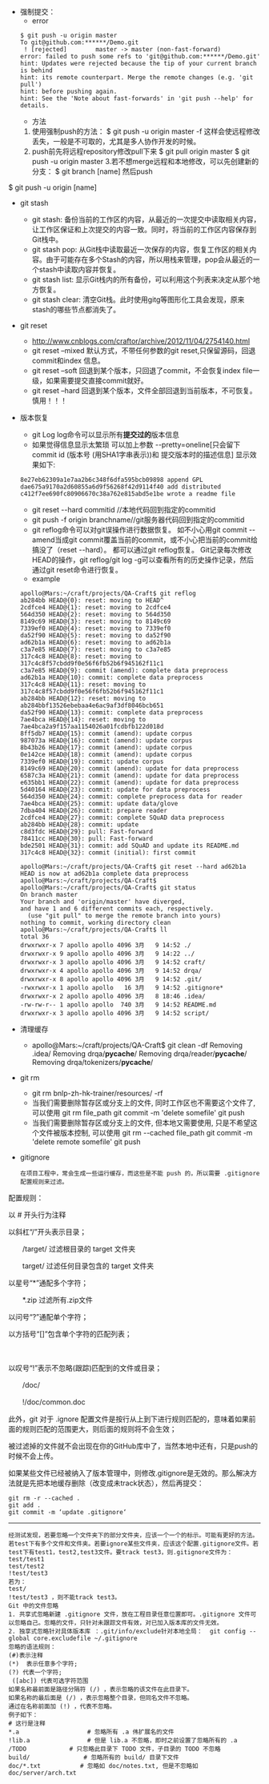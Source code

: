 + 强制提交：
	+ error
	```
	$ git push -u origin master
	To git@github.com:******/Demo.git
	 ! [rejected]        master -> master (non-fast-forward)
	error: failed to push some refs to 'git@github.com:******/Demo.git'
	hint: Updates were rejected because the tip of your current branch is behind
	hint: its remote counterpart. Merge the remote changes (e.g. 'git pull')
	hint: before pushing again.
	hint: See the 'Note about fast-forwards' in 'git push --help' for details.
	```
	+ 方法
	1. 使用强制push的方法：
	$ git push -u origin master -f 
	这样会使远程修改丢失，一般是不可取的，尤其是多人协作开发的时候。
	2. push前先将远程repository修改pull下来
	$ git pull origin master
	$ git push -u origin master
	3.若不想merge远程和本地修改，可以先创建新的分支：
	$ git branch [name]
	然后push

$ git push -u origin [name]
+ git stash
	+ git stash: 备份当前的工作区的内容，从最近的一次提交中读取相关内容，让工作区保证和上次提交的内容一致。同时，将当前的工作区内容保存到Git栈中。
	+ git stash pop: 从Git栈中读取最近一次保存的内容，恢复工作区的相关内容。由于可能存在多个Stash的内容，所以用栈来管理，pop会从最近的一个stash中读取内容并恢复。
	+ git stash list: 显示Git栈内的所有备份，可以利用这个列表来决定从那个地方恢复。
	+ git stash clear: 清空Git栈。此时使用gitg等图形化工具会发现，原来stash的哪些节点都消失了。
+ git reset
	+ http://www.cnblogs.com/craftor/archive/2012/11/04/2754140.html
	+ git reset –mixed 默认方式，不带任何参数的git reset,只保留源码，回退commit和index 信息。
	+ git reset –soft 回退到某个版本，只回退了commit，不会恢复index file一级，如果需要提交直接commit就好。
	+ git reset –hard 回退到某个版本，文件全部回退到当前版本，不可恢复。慎用！！！
+ 版本恢复
	+ git Log log命令可以显示所有**提交过的**版本信息
	+ 如果觉得信息显示太繁琐  可以加上参数  --pretty=oneline[只会留下commit  id (版本号 (用SHA1字串表示))和 提交版本时的描述信息] 显示效果如下:
	```
	8e27eb62309a1e7aa2b6c348f6dfa595bcb09898 append GPL  
	dae675a9170a2d60855a6d9f56268f42d9114f40 add distributed  
	c412f7ee690fc80906670c38a762e815abd5e1be wrote a readme file  
	```
	+ git reset --hard commitid  //本地代码回到指定的commitid
	+ git push -f origin branchname//git服务器代码回到指定的commitid
	+ git reflog命令可以对git误操作进行数据恢复。
	如不小心用git commit --amend当成git commit覆盖当前的commit，或不小心把当前的commit给搞没了（reset --hard）。 都可以通过git reflog恢复。
	Git记录每次修改HEAD的操作，git reflog/git log -g可以查看所有的历史操作记录，然后通过git reset命令进行恢复。
	+ example
	```
	apollo@Mars:~/craft/projects/QA-Craft$ git reflog 
	ab284bb HEAD@{0}: reset: moving to HEAD^
	2cdfce4 HEAD@{1}: reset: moving to 2cdfce4
	564d350 HEAD@{2}: reset: moving to 564d350
	8149c69 HEAD@{3}: reset: moving to 8149c69
	7339ef0 HEAD@{4}: reset: moving to 7339ef0
	da52f90 HEAD@{5}: reset: moving to da52f90
	ad62b1a HEAD@{6}: reset: moving to ad62b1a
	c3a7e85 HEAD@{7}: reset: moving to c3a7e85
	317c4c8 HEAD@{8}: reset: moving to 317c4c8f57cbdd9f0e56f6fb52b6f945162f11c1
	c3a7e85 HEAD@{9}: commit (amend): complete data preprocess
	ad62b1a HEAD@{10}: commit: complete data preprocess
	317c4c8 HEAD@{11}: reset: moving to 317c4c8f57cbdd9f0e56f6fb52b6f945162f11c1
	ab284bb HEAD@{12}: reset: moving to ab284bbf13526ebebaa4e6ac9af3df8046bcb651
	da52f90 HEAD@{13}: commit: complete data preprocess
	7ae4bca HEAD@{14}: reset: moving to 7ae4bca2a9f157aa1154026a01fcdbfb122d018d
	8ff5db7 HEAD@{15}: commit (amend): update corpus
	987073a HEAD@{16}: commit (amend): update corpus
	8b43b26 HEAD@{17}: commit (amend): update corpus
	0e142ce HEAD@{18}: commit (amend): update corpus
	7339ef0 HEAD@{19}: commit: update corpus
	8149c69 HEAD@{20}: commit (amend): update for data preprocess
	6587c3a HEAD@{21}: commit (amend): update for data preprocess
	e635bb1 HEAD@{22}: commit (amend): update for data preprocess
	5d40164 HEAD@{23}: commit: update for data preprocess
	564d350 HEAD@{24}: commit: complete preprocess data for reader
	7ae4bca HEAD@{25}: commit: update data/glove
	7dba404 HEAD@{26}: commit: prepare reader
	2cdfce4 HEAD@{27}: commit: complete SQuAD data preprocess
	ab284bb HEAD@{28}: commit: update
	c8d3fdc HEAD@{29}: pull: Fast-forward
	78411cc HEAD@{30}: pull: Fast-forward
	bde2501 HEAD@{31}: commit: add SQuAD and update its README.md
	317c4c8 HEAD@{32}: commit (initial): first commit
	
	apollo@Mars:~/craft/projects/QA-Craft$ git reset --hard ad62b1a
	HEAD is now at ad62b1a complete data preprocess
	apollo@Mars:~/craft/projects/QA-Craft$ 
	apollo@Mars:~/craft/projects/QA-Craft$ git status
	On branch master
	Your branch and 'origin/master' have diverged,
	and have 1 and 6 different commits each, respectively.
	  (use "git pull" to merge the remote branch into yours)
	nothing to commit, working directory clean
	apollo@Mars:~/craft/projects/QA-Craft$ ll
	total 36
	drwxrwxr-x 7 apollo apollo 4096 3月   9 14:52 ./
	drwxrwxr-x 9 apollo apollo 4096 3月   9 14:22 ../
	drwxrwxr-x 3 apollo apollo 4096 3月   9 14:52 craft/
	drwxrwxr-x 4 apollo apollo 4096 3月   9 14:52 drqa/
	drwxrwxr-x 8 apollo apollo 4096 3月   9 14:52 .git/
	-rwxrwxr-x 1 apollo apollo   16 3月   9 14:52 .gitignore*
	drwxrwxr-x 2 apollo apollo 4096 3月   8 18:46 .idea/
	-rw-rw-r-- 1 apollo apollo  740 3月   9 14:52 README.md
	drwxrwxr-x 3 apollo apollo 4096 3月   9 14:52 script/

	```
	
+ 清理缓存
	+ apollo@Mars:~/craft/projects/QA-Craft$ git clean -df
	Removing .idea/
	Removing drqa/__pycache__/
	Removing drqa/reader/__pycache__/
	Removing drqa/tokenizers/__pycache__/

+ git rm 
  + git rm  bnlp-zh-hk-trainer/resources/ -rf
  + 当我们需要删除暂存区或分支上的文件, 同时工作区也不需要这个文件了, 可以使用
      git rm file_path
      git commit -m 'delete somefile'
      git push
  + 当我们需要删除暂存区或分支上的文件, 但本地又需要使用, 只是不希望这个文件被版本控制, 可以使用
      git rm --cached file_path
      git commit -m 'delete remote somefile'
      git push
  
+ gitignore
  ```
  在项目工程中，常会生成一些运行缓存，而这些是不能 push 的，所以需要 .gitignore 配置规则来过滤。

配置规则：

以 # 开头行为注释  

以斜杠“/”开头表示目录；

　　/target/ 过滤根目录的 target 文件夹

　　target/ 过滤任何目录包含的 target 文件夹

以星号“*”通配多个字符；

　　*.zip 过滤所有.zip文件

以问号“?”通配单个字符；

 

以方括号“[]”包含单个字符的匹配列表；

　　

以叹号“!”表示不忽略(跟踪)匹配到的文件或目录；

　　/doc/

　　!/doc/common.doc

此外，git 对于 .ignore 配置文件是按行从上到下进行规则匹配的，意味着如果前面的规则匹配的范围更大，则后面的规则将不会生效；

被过滤掉的文件就不会出现在你的GitHub库中了，当然本地中还有，只是push的时候不会上传。

 

如果某些文件已经被纳入了版本管理中，则修改.gitignore是无效的。那么解决方法就是先把本地缓存删除（改变成未track状态），然后再提交：

    git rm -r --cached .
    git add .
    git commit -m ‘update .gitignore‘

---

    经测试发现，若要忽略一个文件夹下的部分文件夹，应该一个一个的标示。可能有更好的方法。
    若test下有多个文件和文件夹。若要ignore某些文件夹，应该这个配置.gitignore文件。若test下有test1，test2,test3文件。要track test3，则.gitignore文件为：
    test/test1
    test/test2
    !test/test3
    若为：
    test/
    !test/test3 ，则不能track test3。
    Git 中的文件忽略
    1. 共享式忽略新建 .gitignore 文件，放在工程目录任意位置即可。.gitignore 文件可以忽略自己。忽略的文件，只针对未跟踪文件有效，对已加入版本库的文件无效。
    2. 独享式忽略针对具体版本库 ：.git/info/exclude针对本地全局：  git config --global core.excludefile ~/.gitignore
    忽略的语法规则：
    (#)表示注释
    (*)  表示任意多个字符; 
    (?) 代表一个字符;
     ([abc]) 代表可选字符范围
    如果名称最前面是路径分隔符 (/) ，表示忽略的该文件在此目录下。
    如果名称的最后面是 (/) ，表示忽略整个目录，但同名文件不忽略。
    通过在名称前面加 (!) ，代表不忽略。
    例子如下：
    # 这行是注释
    *.a                   # 忽略所有 .a 伟扩展名的文件
    !lib.a                # 但是 lib.a 不忽略，即时之前设置了忽略所有的 .a
    /TODO            # 只忽略此目录下 TODO 文件，子目录的 TODO 不忽略 
    build/               # 忽略所有的 build/ 目录下文件
    doc/*.txt           # 忽略如 doc/notes.txt, 但是不忽略如 doc/server/arch.txt 
  ```
